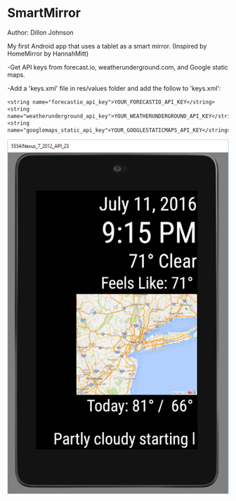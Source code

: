 # SmartMirror
Author: Dillon Johnson

My first Android app that uses a tablet as a smart mirror. (Inspired by HomeMirror by HannahMitt)

-Get API keys from forecast.io, weatherunderground.com, and Google static maps.

-Add a 'keys.xml' file in res/values folder and add the follow to 'keys.xml':


<resources>

    <string name="forecastio_api_key">YOUR_FORECASTIO_API_KEY</string>
    <string name="weatherunderground_api_key">YOUR_WEATHERUNDERGROUND_API_KEY</string>
    <string name="googlemaps_static_api_key">YOUR_GOOGLESTATICMAPS_API_KEY</string>

</resources>


![Alt text](https://github.com/Dill508/SmartMirror/blob/master/2016-07-11_21-15-13.png "App Main Screen")

